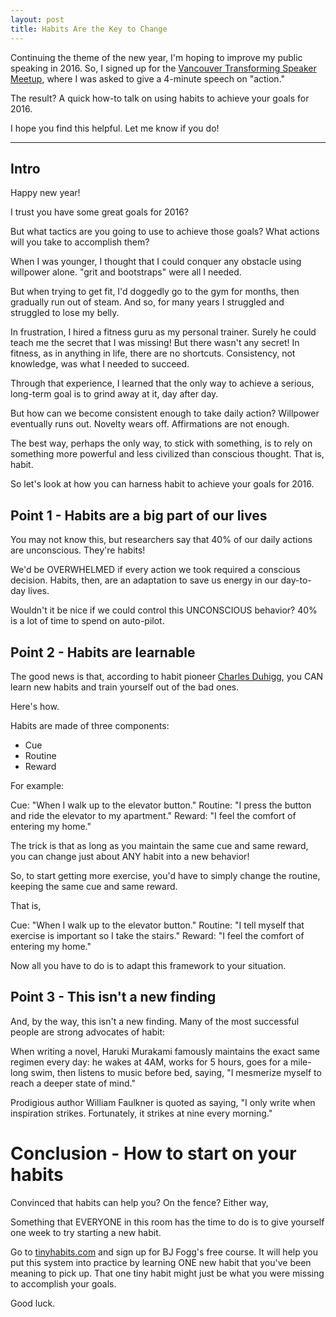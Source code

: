 ```yaml
---
layout: post
title: Habits Are the Key to Change
---
```


Continuing the theme of the new year, I'm hoping to improve my public speaking in 2016. So, I signed up for the [Vancouver Transforming Speaker Meetup](http://www.meetup.com/Vancouver-Transforming-Speakers-Meetup/), where I was asked to give a 4-minute speech on "action."

The result? A quick how-to talk on using habits to achieve your goals for 2016.

I hope you find this helpful. Let me know if you do!

<hr />

## Intro 

Happy new year! 

I trust you have some great goals for 2016?

But what tactics are you going to use to achieve those goals? What actions will you take to accomplish them?

When I was younger, I thought that I could conquer any obstacle using willpower alone. "grit and bootstraps" were all I needed.

But when trying to get fit, I'd doggedly go to the gym for months, then gradually run out of steam.
And so, for many years I struggled and struggled to lose my belly. 

In frustration, I hired a fitness guru as my personal trainer. 
Surely he could teach me the secret that I was missing! 
But there wasn't any secret! In fitness, as in anything in life, there are no shortcuts. Consistency, not knowledge, was what I needed to succeed.

Through that experience, I learned that the only way to achieve a serious, long-term goal is to grind away at it, day after day. 

But how can we become consistent enough to take daily action?
Willpower eventually runs out. Novelty wears off. Affirmations are not enough.

The best way, perhaps the only way, to stick with something, is to rely on something more powerful and less civilized than conscious thought.
That is, habit.

So let's look at how you can harness habit to achieve your goals for 2016.

## Point 1 - Habits are a big part of our lives

You may not know this, but researchers say that 40% of our daily actions are unconscious. 
They're habits!

We'd be OVERWHELMED if every action we took required a conscious decision. 
Habits, then, are an adaptation to save us energy in our day-to-day lives. 

Wouldn't it be nice if we could control this UNCONSCIOUS behavior? 40% is a lot of time to spend on auto-pilot.

## Point 2 - Habits are learnable

The good news is that, according to habit pioneer [Charles Duhigg](http://charlesduhigg.com/), you CAN learn new habits and train yourself out of the bad ones.

Here's how.  

Habits are made of three components:

* Cue
* Routine
* Reward

For example: 

Cue: "When I walk up to the elevator button."
Routine: "I press the button and ride the elevator to my apartment."
Reward: "I feel the comfort of entering my home."

The trick is that as long as you maintain the same cue and same reward, you can change just about ANY habit into a new behavior!

So, to start getting more exercise, you'd have to simply change the routine, keeping the same cue and same reward.

That is,

Cue: "When I walk up to the elevator button."
Routine: "I tell myself that exercise is important so I take the stairs."
Reward: "I feel the comfort of entering my home."

Now all you have to do is to adapt this framework to your situation.

## Point 3 - This isn't a new finding
 
And, by the way, this isn't a new finding. Many of the most successful people are strong advocates of habit:

When writing a novel, Haruki Murakami famously maintains the exact same regimen every day: he wakes at 4AM, works for 5 hours, goes for a mile-long swim, then listens to music before bed, saying, "I mesmerize myself to reach a deeper state of mind."

Prodigious author William Faulkner is quoted as saying, "I only write when inspiration strikes. Fortunately, it strikes at nine every morning." 

# Conclusion - How to start on your habits

Convinced that habits can help you? On the fence? Either way,

Something that EVERYONE in this room has the time to do is to give yourself one week to try starting a new habit.

Go to [tinyhabits.com](tinyhabits.com) and sign up for BJ Fogg's free course. 
It will help you put this system into practice by learning ONE new habit that you've been meaning to pick up.
That one tiny habit might just be what you were missing to accomplish your goals.

Good luck.
